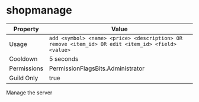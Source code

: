 # shopmanage

| Property | Value |
|----------|-------|
| Usage | `add <symbol> <name> <price> <description> OR remove <item_id> OR edit <item_id> <field> <value>` |
| Cooldown | 5 seconds |
| Permissions | PermissionFlagsBits.Administrator |
| Guild Only | true |

Manage the server